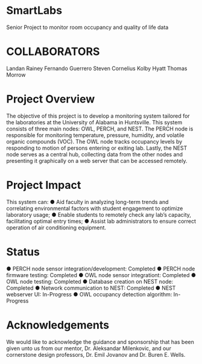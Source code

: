 # SmartLabs
Senior Project to monitor room occupancy and quality of life data
# COLLABORATORS
Landan Rainey
Fernando Guerrero
Steven Cornelius
Kolby Hyatt
Thomas Morrow

# Project Overview
The objective of this project is to develop a monitoring system
tailored for the laboratories at the University of Alabama in
Huntsville. This system consists of three main nodes: OWL,
PERCH, and NEST. The PERCH node is responsible for
monitoring temperature, pressure, humidity, and volatile
organic compounds (VOC). The OWL node tracks occupancy
levels by responding to motion of persons entering or exiting
lab. Lastly, the NEST node serves as a central hub, collecting
data from the other nodes and presenting it graphically on a
web server that can be accessed remotely.

# Project Impact
This system can:
● Aid faculty in analyzing long-term trends and correlating
environmental factors with student engagement to optimize
laboratory usage;
● Enable students to remotely check any lab’s capacity,
facilitating optimal entry times;
● Assist lab administrators to ensure correct operation of air
conditioning equipment.

# Status
● PERCH node sensor integration/development: Completed
● PERCH node firmware testing: Completed
● OWL node sensor integrationt: Completed
● OWL node testing: Completed
● Database creation on NEST node: Completed
● Network communication to NEST: Completed
● NEST webserver UI: In-Progress
● OWL occupancy detection algorithm: In-Progress

# Acknowledgements
We would like to acknowledge the guidance and sponsorship that has
been given unto us from our mentor, Dr. Aleksandar Milenkovic, and our
cornerstone design professors, Dr. Emil Jovanov and Dr. Buren E.
Wells.
